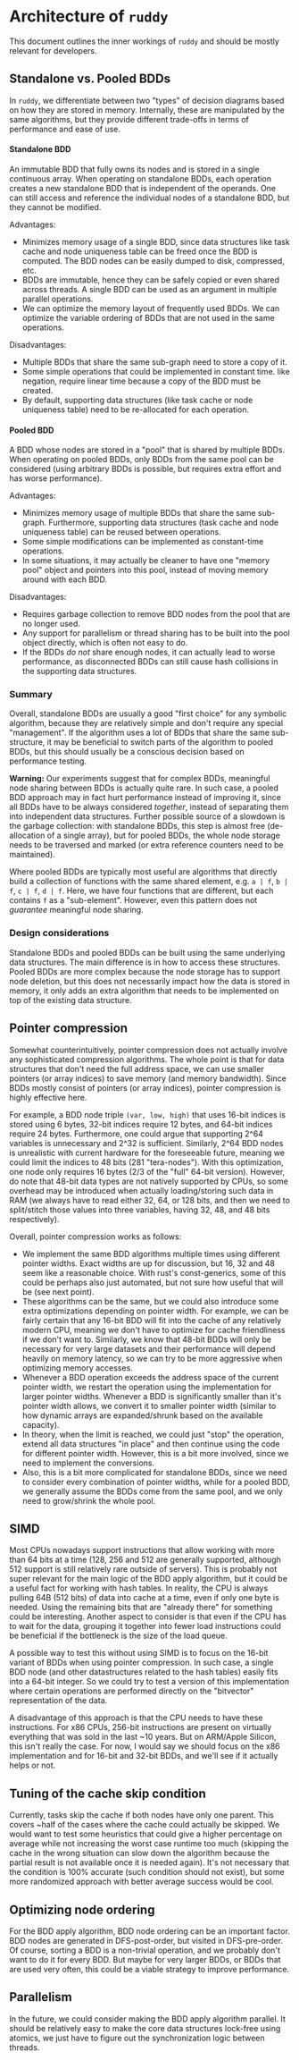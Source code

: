 # Architecture of `ruddy`

This document outlines the inner workings of `ruddy` and should be mostly relevant for developers. 

## Standalone vs. Pooled BDDs

In `ruddy`, we differentiate between two "types" of decision diagrams based on how they are stored in memory.
Internally, these are manipulated by the same algorithms, but they provide different trade-offs in terms of 
performance and ease of use.

#### Standalone BDD 

An immutable BDD that fully owns its nodes and is stored in a single continuous array. When 
operating on standalone BDDs, each operation creates a new standalone BDD that is independent of the operands.
One can still access and reference the individual nodes of a standalone BDD, but they cannot be modified. 

Advantages:
 * Minimizes memory usage of a single BDD, since data structures like task cache and node uniqueness table can be
   freed once the BDD is computed. The BDD nodes can be easily dumped to disk, compressed, etc.
 * BDDs are immutable, hence they can be safely copied or even shared across threads. A single BDD can be used as
   an argument in multiple parallel operations.
 * We can optimize the memory layout of frequently used BDDs. We can optimize the variable ordering of BDDs that are
   not used in the same operations.

Disadvantages:
 * Multiple BDDs that share the same sub-graph need to store a copy of it. 
 * Some simple operations that could be implemented in constant time. like negation, require linear time because
   a copy of the BDD must be created.
 * By default, supporting data structures (like task cache or node uniqueness table) need to be re-allocated for
   each operation.

#### Pooled BDD

A BDD whose nodes are stored in a "pool" that is shared by multiple BDDs. When operating on pooled BDDs, 
only BDDs from the same pool can be considered (using arbitrary BDDs is possible, but requires extra effort and
has worse performance).

Advantages:
 * Minimizes memory usage of multiple BDDs that share the same sub-graph. Furthermore, supporting data structures
   (task cache and node uniqueness table) can be reused between operations.
 * Some simple modifications can be implemented as constant-time operations.
 * In some situations, it may actually be cleaner to have one "memory pool" object and pointers into this pool,
   instead of moving memory around with each BDD.

Disadvantages:
 * Requires garbage collection to remove BDD nodes from the pool that are no longer used.
 * Any support for parallelism or thread sharing has to be built into the pool object directly, which is often not 
   easy to do.
 * If the BDDs *do not* share enough nodes, it can actually lead to worse performance, as disconnected BDDs can
   still cause hash collisions in the supporting data structures.

### Summary

Overall, standalone BDDs are usually a good "first choice" for any symbolic algorithm, because they are relatively
simple and don't require any special "management". If the algorithm uses a lot of BDDs that share the same 
sub-structure, it may be beneficial to switch parts of the algorithm to pooled BDDs, but this should usually be a 
conscious decision based on performance testing.

**Warning:** Our experiments suggest that for complex BDDs, meaningful node sharing between BDDs is actually 
quite rare. In such case, a pooled BDD approach may in fact hurt performance instead of improving it, since
all BDDs have to be always considered *together*, instead of separating them into independent data structures.
Further possible source of a slowdown is the garbage collection: with standalone BDDs, this step is almost
free (de-allocation of a single array), but for pooled BDDs, the whole node storage needs to be traversed and marked
(or extra reference counters need to be maintained).

Where pooled BDDs are typically most useful are algorithms that directly build a collection of functions with the
same shared element, e.g. `a | f`, `b | f`, `c | f`, `d | f`. Here, we have four functions that are different, but 
each contains `f` as a "sub-element". However, even this pattern does not *guarantee* meaningful node sharing.

### Design considerations

Standalone BDDs and pooled BDDs can be built using the same underlying data structures. The main difference is in how
to access these structures. Pooled BDDs are more complex because the node storage has to support node deletion, but
this does not necessarily impact how the data is stored in memory, it only adds an extra algorithm that needs to be
implemented on top of the existing data structure.

## Pointer compression

Somewhat counterintuitively, pointer compression does not actually involve any sophisticated compression algorithms.
The whole point is that for data structures that don't need the full address space, we can use smaller pointers
(or array indices) to save memory (and memory bandwidth). Since BDDs mostly consist of pointers (or array indices),
pointer compression is highly effective here.

For example, a BDD node triple `(var, low, high)` that uses 16-bit indices is stored using 6 bytes, 32-bit indices
require 12 bytes, and 64-bit indices require 24 bytes. Furthermore, one could argue that supporting 2^64 variables
is unnecessary and 2^32 is sufficient. Similarly, 2^64 BDD nodes is unrealistic with current hardware for the 
foreseeable future, meaning we could limit the indices to 48 bits (281 "tera-nodes"). With this optimization, one node
only requires 16 bytes (2/3 of the "full" 64-bit version). However, do note that 48-bit data types are not natively 
supported by CPUs, so some overhead may be introduced when actually loading/storing such data in RAM (we always
have to read either 32, 64, or 128 bits, and then we need to split/stitch those values into three variables, having 
32, 48, and 48 bits respectively).

Overall, pointer compression works as follows:

 * We implement the same BDD algorithms multiple times using different pointer widths. Exact widths are up for 
   discussion, but 16, 32 and 48 seem like a reasonable choice. With rust's const-generics, some of this could be
   perhaps also just automated, but not sure how useful that will be (see next point).
 * These algorithms can be the same, but we could also introduce some extra optimizations depending on pointer width.
   For example, we can be fairly certain that any 16-bit BDD will fit into the cache of any relatively modern CPU,
   meaning we don't have to optimize for cache friendliness if we don't want to. Similarly, we know that 48-bit
   BDDs will only be necessary for very large datasets and their performance will depend heavily on memory latency, 
   so we can try to be more aggressive when optimizing memory accesses.
 * Whenever a BDD operation exceeds the address space of the current pointer width, we restart the operation using
   the implementation for larger pointer widths. Whenever a BDD is significantly smaller than it's pointer width 
   allows, we convert it to smaller pointer width (similar to how dynamic arrays are expanded/shrunk based on the
   available capacity).
 * In theory, when the limit is reached, we could just "stop" the operation, extend all data structures "in place" and
   then continue using the code for different pointer width. However, this is a bit more involved, since we need to
   implement the conversions.
 * Also, this is a bit more complicated for standalone BDDs, since we need to consider every combination of pointer
   widths, while for a pooled BDD, we generally assume the BDDs come from the same pool, and we only need to 
   grow/shrink the whole pool.

## SIMD

Most CPUs nowadays support instructions that allow working with more than 64 bits at a time (128, 256 and 512 are 
generally supported, although 512 support is still relatively rare outside of servers). This is probably not super
relevant for the main logic of the BDD apply algorithm, but it could be a useful fact for working with hash tables.
In reality, the CPU is always pulling 64B (512 bits) of data into cache at a time, even if only one byte is needed.
Using the remaining bits that are "already there" for something could be interesting. Another aspect to consider
is that even if the CPU has to wait for the data, grouping it together into fewer load instructions could be 
beneficial if the bottleneck is the size of the load queue.

A possible way to test this without using SIMD is to focus on the 16-bit variant of BDDs when using pointer 
compression. In such case, a single BDD node (and other datastructures related to the hash tables) easily fits 
into a 64-bit integer. So we could try to test a version of this implementation where certain operations are performed
directly on the "bitvector" representation of the data.

A disadvantage of this approach is that the CPU needs to have these instructions. For x86 CPUs, 256-bit instructions
are present on virtually everything that was sold in the last ~10 years. But on ARM/Apple Silicon, this isn't really
the case. For now, I would say we should focus on the x86 implementation and for 16-bit and 32-bit BDDs, and we'll see
if it actually helps or not.

## Tuning of the cache skip condition

Currently, tasks skip the cache if both nodes have only one parent. This covers ~half of the cases where the cache 
could actually be skipped. We would want to test some heuristics that could give a higher percentage on average while 
not increasing the worst case runtime too much (skipping the cache in the wrong situation can slow down the
algorithm because the partial result is not available once it is needed again). It's not necessary that the condition
is 100% accurate (such condition should not exist), but some more randomized approach with better average success 
would be cool.

## Optimizing node ordering

For the BDD apply algorithm, BDD node ordering can be an important factor. BDD nodes are generated in DFS-post-order, 
but visited in DFS-pre-order. Of course, sorting a BDD is a non-trivial operation, and we probably don't want to do
it for every BDD. But maybe for very larger BDDs, or BDDs that are used very often, this could be a viable strategy
to improve performance. 

## Parallelism

In the future, we could consider making the BDD apply algorithm parallel. It should be relatively easy to make the core
data structures lock-free using atomics, we just have to figure out the synchronization logic between threads.
